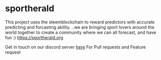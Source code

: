# sportherald


This project uses the steemblockchain  to reward predictors with accurate predicting and forcasting ability. ..we are bringing sport lovers around the world together to create a community where we can all forecast, and have fun :)  https://sportherald.org


Get in touch on our discord server [here](https://discord.gg/cDuCRRB) For Pull requests and Feature request 
